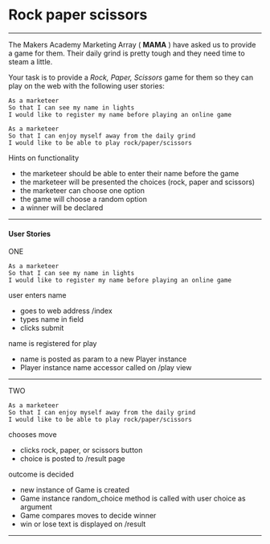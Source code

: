 # Rock paper scissors
----

The Makers Academy Marketing Array ( **MAMA** ) have asked us to provide a game for them. Their daily grind is pretty tough and they need time to steam a little.

Your task is to provide a _Rock, Paper, Scissors_ game for them so they can play on the web with the following user stories:

```
As a marketeer
So that I can see my name in lights
I would like to register my name before playing an online game

As a marketeer
So that I can enjoy myself away from the daily grind
I would like to be able to play rock/paper/scissors
```

Hints on functionality

- the marketeer should be able to enter their name before the game
- the marketeer will be presented the choices (rock, paper and scissors)
- the marketeer can choose one option
- the game will choose a random option
- a winner will be declared

---

#### User Stories

ONE

```
As a marketeer
So that I can see my name in lights
I would like to register my name before playing an online game
```

user enters name
- goes to web address /index
- types name in field
- clicks submit

name is registered for play
- name is posted as param to a new Player instance
- Player instance name accessor called on /play view

---

TWO

```
As a marketeer
So that I can enjoy myself away from the daily grind
I would like to be able to play rock/paper/scissors
```

chooses move
- clicks rock, paper, or scissors button
- choice is posted to /result page

outcome is decided
- new instance of Game is created
- Game instance random_choice method is called with user choice as argument
- Game compares moves to decide winner
- win or lose text is displayed on /result
---
